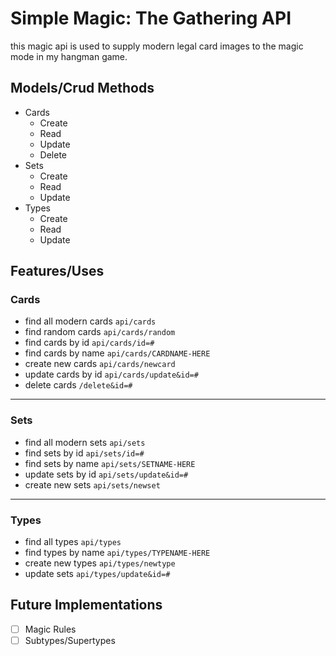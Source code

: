 # Simple Magic: The Gathering API

this magic api is used to supply modern legal card images to the magic mode in my hangman game. 

Models/Crud Methods
---------
- Cards
  - Create
  - Read
  - Update
  - Delete
- Sets
  - Create
  - Read
  - Update
- Types
  - Create
  - Read
  - Update
  
Features/Uses
---------
### Cards
- find all modern cards  ```api/cards```
- find random cards ```api/cards/random```
- find cards by id ```api/cards/id=#```
- find cards by name ```api/cards/CARDNAME-HERE```
- create new cards ```api/cards/newcard```
- update cards by id ```api/cards/update&id=#```
- delete cards ```/delete&id=#```
------------------
### Sets
- find all modern sets ```api/sets```
- find sets by id ```api/sets/id=#```
- find sets by name ```api/sets/SETNAME-HERE```
- update sets by id ```api/sets/update&id=#```
- create new sets ```api/sets/newset```
-------------------
### Types
- find all types ```api/types```
- find types by name ```api/types/TYPENAME-HERE```
- create new types ```api/types/newtype```
- update sets ```api/types/update&id=#```

Future Implementations
------
- [ ] Magic Rules
- [ ] Subtypes/Supertypes
